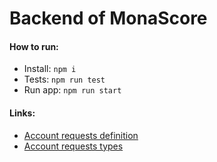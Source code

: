 # Backend of MonaScore

#### How to run:

- Install: `npm i`
- Tests: `npm run test`
- Run app: `npm run start`

#### Links:

- [Account requests definition](/src/app/definitions/accountEndpointsDefinition.ts)
- [Account requests types](./src/types/userRequests.ts)
